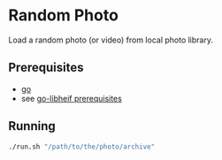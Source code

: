 # Random Photo

Load a random photo (or video) from local photo library.

## Prerequisites

- [go](https://go.dev/doc/install)
- see [go-libheif prerequisites](https://github.com/MaestroError/go-libheif?tab=readme-ov-file#prerequisites)

## Running

```bash
./run.sh "/path/to/the/photo/archive"
```
